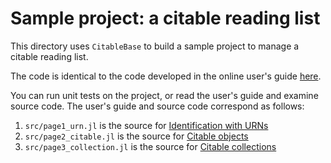 # Sample project: a citable reading list

This directory uses `CitableBase` to build a sample project to manage a citable reading list.

The code is identical to the code developed in the online user's guide [here](https://cite-architecture.github.io/CitableBase.jl/stable/).

You can run unit tests on the project, or read the user's guide and examine source code.  The user's guide and source code correspond as follows:

1. `src/page1_urn.jl` is the source for [Identification with URNs](https://cite-architecture.github.io/CitableBase.jl/stable/urns/)
2. `src/page2_citable.jl` is the source for [Citable objects](https://cite-architecture.github.io/CitableBase.jl/stable/citable/)
3. `src/page3_collection.jl` is the source for [Citable collections](https://cite-architecture.github.io/CitableBase.jl/stable/collections/)

